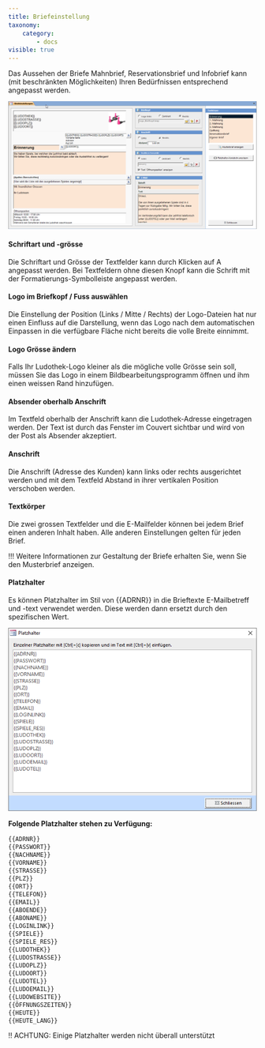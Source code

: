 ```yaml
---
title: Briefeinstellung
taxonomy:
    category:
        - docs
visible: true
---
```


Das Aussehen der Briefe Mahnbrief, Reservationsbrief und Infobrief kann (mit beschränkten Möglichkeiten) Ihren Bedürfnissen entsprechend angepasst werden.

![briefeinstellung](../../images/briefeinstellung.png)

#### Schriftart und -grösse

Die Schriftart und Grösse der Textfelder kann durch Klicken auf <span class="btn-lupo">A</span> angepasst werden. Bei Textfeldern ohne diesen Knopf kann die Schrift mit der Formatierungs-Symbolleiste angepasst werden.

#### Logo im Briefkopf / Fuss auswählen

Die Einstellung der Position (Links / Mitte / Rechts) der Logo-Dateien hat nur einen Einfluss auf die Darstellung, wenn das Logo nach dem automatischen Einpassen in die verfügbare Fläche nicht bereits die volle Breite einnimmt.

#### Logo Grösse ändern

Falls Ihr Ludothek-Logo kleiner als die mögliche volle Grösse sein soll, müssen Sie das Logo in einem Bildbearbeitungsprogramm öffnen und ihm einen weissen Rand hinzufügen.

#### Absender oberhalb Anschrift

Im Textfeld oberhalb der Anschrift kann die Ludothek-Adresse eingetragen werden. Der Text ist durch das Fenster im Couvert sichtbar und wird von der Post als Absender akzeptiert.

#### Anschrift

Die Anschrift (Adresse des Kunden) kann links oder rechts ausgerichtet werden und mit dem Textfeld Abstand in ihrer vertikalen Position verschoben werden.

#### Textkörper

Die zwei grossen Textfelder und die E-Mailfelder können bei jedem Brief einen anderen Inhalt haben. Alle anderen Einstellungen gelten für jeden Brief.

!!! Weitere Informationen zur Gestaltung der Briefe erhalten Sie, wenn Sie den <span class="btn-lupo">Musterbrief anzeigen</span>.

#### Platzhalter

Es können Platzhalter im Stil von {{ADRNR}} in die Brieftexte E-Mailbetreff und -text verwendet werden. Diese werden dann ersetzt durch den spezifischen Wert.

![briefeinstellung](../../images/platzhalter.png)

**Folgende Platzhalter stehen zu Verfügung:**

```
{{ADRNR}}
{{PASSWORT}}
{{NACHNAME}}
{{VORNAME}}
{{STRASSE}}
{{PLZ}}
{{ORT}}
{{TELEFON}}
{{EMAIL}}
{{ABOENDE}}
{{ABONAME}}
{{LOGINLINK}}
{{SPIELE}}
{{SPIELE_RES}}
{{LUDOTHEK}}
{{LUDOSTRASSE}}
{{LUDOPLZ}}
{{LUDOORT}}
{{LUDOTEL}}
{{LUDOEMAIL}}
{{LUDOWEBSITE}}
{{ÖFFNUNGSZEITEN}}
{{HEUTE}}
{{HEUTE_LANG}}
```

!! ACHTUNG: Einige Platzhalter werden nicht überall unterstützt